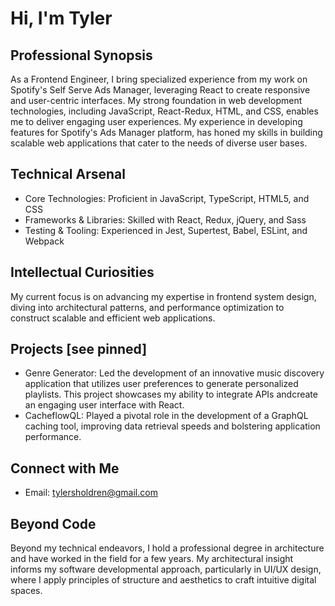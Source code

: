 # Hi, I'm Tyler 

## Professional Synopsis
As a Frontend Engineer, I bring specialized experience from my work on Spotify's Self Serve Ads Manager, leveraging React to create responsive and user-centric interfaces. My strong foundation in web development technologies, including JavaScript, React-Redux, HTML, and CSS, enables me to deliver engaging user experiences. My experience in developing features for Spotify's Ads Manager platform, has honed my skills in building scalable web applications that cater to the needs of diverse user bases.

## Technical Arsenal
- Core Technologies: Proficient in JavaScript, TypeScript, HTML5, and CSS
- Frameworks & Libraries: Skilled with React, Redux, jQuery, and Sass
- Testing & Tooling: Experienced in Jest, Supertest, Babel, ESLint, and Webpack

## Intellectual Curiosities
My current focus is on advancing my expertise in frontend system design, diving into architectural patterns, and performance optimization to construct scalable and efficient web applications.

## Projects [see pinned]
- Genre Generator: Led the development of an innovative music discovery application that utilizes user preferences to generate personalized playlists. This project showcases my ability to integrate APIs andcreate an engaging user interface with React.
- CacheflowQL: Played a pivotal role in the development of a GraphQL caching tool, improving data retrieval speeds and bolstering application performance.

## Connect with Me
- Email: [tylersholdren@gmail.com](mailto:tylersholdren@gmail.com)

## Beyond Code
Beyond my technical endeavors, I hold a professional degree in architecture and have worked in the field for a few years. My architectural insight informs my software developmental approach, particularly in UI/UX design, where I apply principles of structure and aesthetics to craft intuitive digital spaces.
